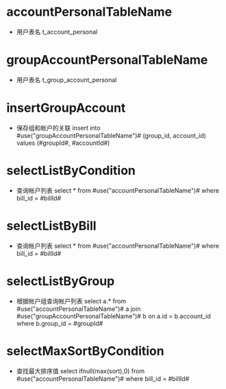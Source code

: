 accountPersonalTableName
===
* 用户表名
	t_account_personal
	
groupAccountPersonalTableName
===
* 用户表名
	t_group_account_personal
	
insertGroupAccount
===
* 保存组和帐户的关联
	insert into #use("groupAccountPersonalTableName")# (group_id, account_id)
	values
	(#groupId#, #accountId#)
	
selectListByCondition
===
* 查询帐户列表
	select * from #use("accountPersonalTableName")#
	where
	bill_id = #billId#
	
selectListByBill
===
* 查询帐户列表
	select * from #use("accountPersonalTableName")#
	where
	bill_id = #billId#
	
selectListByGroup
===
* 根据帐户组查询帐户列表
	select a.* from #use("accountPersonalTableName")# a
	join #use("groupAccountPersonalTableName")# b on a.id = b.account_id
	where
	b.group_id = #groupId#
	
selectMaxSortByCondition
===
* 查找最大排序值
	select ifnull(max(sort),0) from #use("accountPersonalTableName")#
	where
	bill_id = #billId#
	